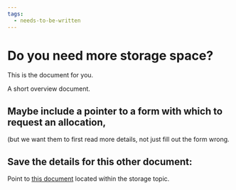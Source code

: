 ```yaml
---
tags:
  - needs-to-be-written
---
```

# Do you need more storage space?
This is the document for you.

A short overview document.

## Maybe include a pointer to a form with which to request an allocation, 
(but we want them to first read more details, not just fill out the form wrong. 


## Save the details for this other document:

Point to [this document](../storage/buying-in.md) located within the storage topic.
